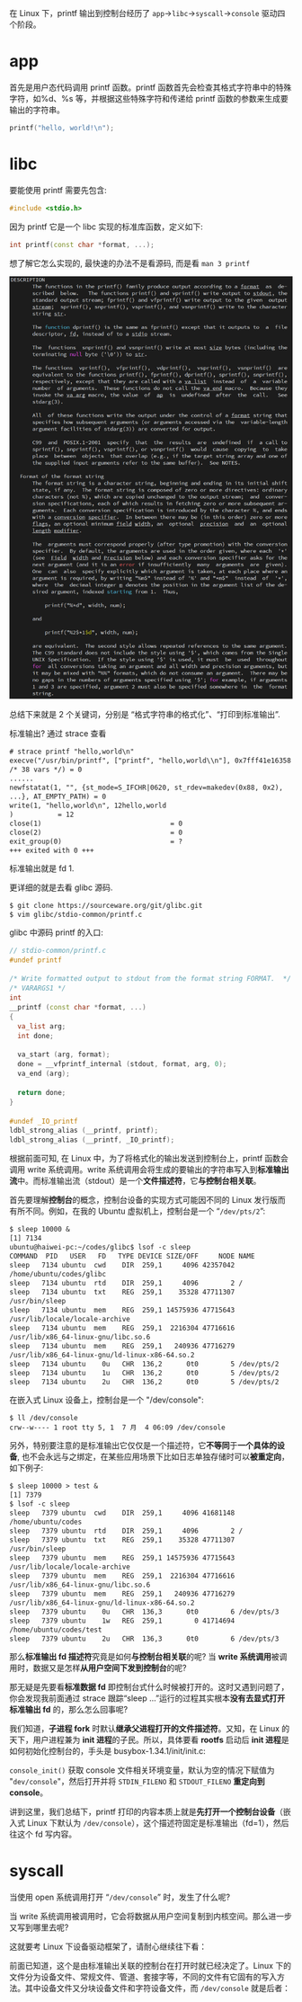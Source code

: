 
在 Linux 下，printf 输出到控制台经历了 `app`->`libc`->`syscall`->`console` 驱动四个阶段。

# app

首先是用户态代码调用 printf 函数。printf 函数首先会检查其格式字符串中的特殊字符，如%d、%s 等，并根据这些特殊字符和传递给 printf 函数的参数来生成要输出的字符串。

```cpp
printf("hello, world!\n");
```

# libc

要能使用 printf 需要先包含:

```cpp
#include <stdio.h>
```

因为 printf 它是一个 libc 实现的标准库函数，定义如下:

```cpp
int printf(const char *format, ...);
```

想了解它怎么实现的, 最快速的办法不是看源码, 而是看 `man 3 printf`

![2023-07-04-10-43-03.png](./images/2023-07-04-10-43-03.png)

总结下来就是 2 个关键词，分别是 “格式字符串的格式化”、“打印到标准输出”.

标准输出? 通过 strace 查看

```
# strace printf "hello,world\n"
execve("/usr/bin/printf", ["printf", "hello,world\\n"], 0x7fff41e16358 /* 38 vars */) = 0
......
newfstatat(1, "", {st_mode=S_IFCHR|0620, st_rdev=makedev(0x88, 0x2), ...}, AT_EMPTY_PATH) = 0
write(1, "hello,world\n", 12hello,world
)           = 12
close(1)                                = 0
close(2)                                = 0
exit_group(0)                           = ?
+++ exited with 0 +++
```

标准输出就是 fd 1.

更详细的就是去看 glibc 源码.

```
$ git clone https://sourceware.org/git/glibc.git
$ vim glibc/stdio-common/printf.c
```

glibc 中源码 printf 的入口:

```cpp
// stdio-common/printf.c
#undef printf

/* Write formatted output to stdout from the format string FORMAT.  */
/* VARARGS1 */
int
__printf (const char *format, ...)
{
  va_list arg;
  int done;

  va_start (arg, format);
  done = __vfprintf_internal (stdout, format, arg, 0);
  va_end (arg);

  return done;
}

#undef _IO_printf
ldbl_strong_alias (__printf, printf);
ldbl_strong_alias (__printf, _IO_printf);
```

根据前面可知, 在 Linux 中，为了将格式化的输出发送到控制台上，printf 函数会调用 write 系统调用。write 系统调用会将生成的要输出的字符串写入到**标准输出流**中。而标准输出流（stdout）是一个**文件描述符**，它**与控制台相关联**。

首先要理解**控制台**的概念，控制台设备的实现方式可能因不同的 Linux 发行版而有所不同。例如，在我的 Ubuntu 虚拟机上，控制台是一个 “`/dev/pts/2`”:

```
$ sleep 10000 &
[1] 7134
ubuntu@haiwei-pc:~/codes/glibc$ lsof -c sleep
COMMAND  PID   USER   FD   TYPE DEVICE SIZE/OFF     NODE NAME
sleep   7134 ubuntu  cwd    DIR  259,1     4096 42357042 /home/ubuntu/codes/glibc
sleep   7134 ubuntu  rtd    DIR  259,1     4096        2 /
sleep   7134 ubuntu  txt    REG  259,1    35328 47711307 /usr/bin/sleep
sleep   7134 ubuntu  mem    REG  259,1 14575936 47715643 /usr/lib/locale/locale-archive
sleep   7134 ubuntu  mem    REG  259,1  2216304 47716616 /usr/lib/x86_64-linux-gnu/libc.so.6
sleep   7134 ubuntu  mem    REG  259,1   240936 47716279 /usr/lib/x86_64-linux-gnu/ld-linux-x86-64.so.2
sleep   7134 ubuntu    0u   CHR  136,2      0t0        5 /dev/pts/2
sleep   7134 ubuntu    1u   CHR  136,2      0t0        5 /dev/pts/2
sleep   7134 ubuntu    2u   CHR  136,2      0t0        5 /dev/pts/2
```

在嵌入式 Linux 设备上，控制台是一个 "/dev/console":

```
$ ll /dev/console
crw--w---- 1 root tty 5, 1  7 月  4 06:09 /dev/console
```

另外，特别要注意的是标准输出它仅仅是一个描述符，它**不等同**于**一个具体的设备**, 也不会永远与之绑定，在某些应用场景下比如日志单独存储时可以**被重定向**，如下例子:

```
$ sleep 10000 > test &
[1] 7379
$ lsof -c sleep
sleep   7379 ubuntu  cwd    DIR  259,1     4096 41681148 /home/ubuntu/codes
sleep   7379 ubuntu  rtd    DIR  259,1     4096        2 /
sleep   7379 ubuntu  txt    REG  259,1    35328 47711307 /usr/bin/sleep
sleep   7379 ubuntu  mem    REG  259,1 14575936 47715643 /usr/lib/locale/locale-archive
sleep   7379 ubuntu  mem    REG  259,1  2216304 47716616 /usr/lib/x86_64-linux-gnu/libc.so.6
sleep   7379 ubuntu  mem    REG  259,1   240936 47716279 /usr/lib/x86_64-linux-gnu/ld-linux-x86-64.so.2
sleep   7379 ubuntu    0u   CHR  136,3      0t0        6 /dev/pts/3
sleep   7379 ubuntu    1w   REG  259,1        0 41714694 /home/ubuntu/codes/test
sleep   7379 ubuntu    2u   CHR  136,3      0t0        6 /dev/pts/3
```

那么**标准输出 fd 描述符**究竟是如何**与控制台相关联**的呢? 当 **write 系统调用**被调用时，数据又是怎样**从用户空间下发到控制台**的呢?

那无疑是先要看**标准数据 fd** 即控制台式什么时候被打开的。这时又遇到问题了，你会发现我前面通过 strace 跟踪“sleep ...”运行的过程其实根本**没有去显式打开标准输出 fd** 的，那么怎么回事呢?

我们知道，**子进程 fork** 时默认**继承父进程打开的文件描述符**。又知，在 Linux 的天下，用户进程兼为 **init 进程**的子民。所以，具体要看 **rootfs** 启动后 **init 进程**是如何初始化控制台的，手头是 busybox-1.34.1/init/init.c:



`console_init()` 获取 console 文件相关环境变量，默认为空的情况下赋值为 "`dev/console`"，然后打开并将 `STDIN_FILENO` 和 `STDOUT_FILENO` **重定向到 console**。

讲到这里，我们总结下，printf 打印的内容本质上就是**先打开一个控制台设备**（嵌入式 Linux 下默认为 `/dev/console`），这个描述符固定是标准输出（fd=1），然后往这个 fd 写内容。

# syscall

当使用 open 系统调用打开 “`/dev/console`” 时，发生了什么呢?

当 write 系统调用被调用时，它会将数据从用户空间复制到内核空间。那么进一步又写到哪里去呢?

这就要考 Linux 下设备驱动框架了，请耐心继续往下看：

前面已知道，这个是由标准输出关联的控制台在打开时就已经决定了。Linux 下的文件分为设备文件、常规文件、管道、套接字等，不同的文件有它固有的写入方法。其中设备文件又分块设备文件和字符设备文件，而 `/dev/console` 就是后者：

